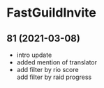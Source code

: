 # <FGI> FastGuildInvite
## 81 (2021-03-08)
 
- intro update  
- added mention of translator  
- add filter by rio score  
    add filter by raid progress  
